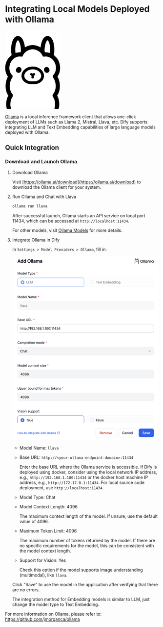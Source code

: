 # Integrating Local Models Deployed with Ollama

![ollama](../../.gitbook/assets/ollama.png)

[Ollama](https://github.com/jmorganca/ollama) is a local inference framework client that allows one-click deployment of LLMs such as Llama 2, Mistral, Llava, etc.
Dify supports integrating LLM and Text Embedding capabilities of large language models deployed with Ollama.

## Quick Integration

### Download and Launch Ollama

1. Download Ollama

   Visit [https://ollama.ai/download](https://ollama.ai/download) to download the Ollama client for your system.

2. Run Ollama and Chat with Llava

    ```bash
    ollama run llava
    ```

    After successful launch, Ollama starts an API service on local port 11434, which can be accessed at `http://localhost:11434`.

    For other models, visit [Ollama Models](https://ollama.ai/library) for more details.

3. Integrate Ollama in Dify

   In `Settings > Model Providers > Ollama`, fill in:

   ![](../../.gitbook/assets/ollama-config-en.png)

   - Model Name: `llava`
   
   - Base URL: `http://<your-ollama-endpoint-domain>:11434`
   
     Enter the base URL where the Ollama service is accessible.
     If Dify is deployed using docker, consider using the local network IP address, e.g., `http://192.168.1.100:11434` or the docker host machine IP address, e.g., `http://172.17.0.1:11434`.
     For local source code deployment, use `http://localhost:11434`.

   - Model Type: Chat

   - Model Context Length: 4096
   
     The maximum context length of the model. If unsure, use the default value of 4096.
   
   - Maximum Token Limit: 4096
   
     The maximum number of tokens returned by the model. If there are no specific requirements for the model, this can be consistent with the model context length.

   - Support for Vision: Yes
   
     Check this option if the model supports image understanding (multimodal), like `llava`.

   Click "Save" to use the model in the application after verifying that there are no errors.

   The integration method for Embedding models is similar to LLM, just change the model type to Text Embedding.

For more information on Ollama, please refer to: https://github.com/jmorganca/ollama
